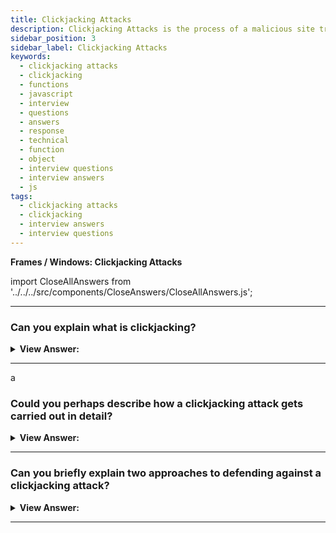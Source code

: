 ```yaml
---
title: Clickjacking Attacks
description: Clickjacking Attacks is the process of a malicious site trying to trick a user into clicking on a link that is on another site.
sidebar_position: 3
sidebar_label: Clickjacking Attacks
keywords:
  - clickjacking attacks
  - clickjacking
  - functions
  - javascript
  - interview
  - questions
  - answers
  - response
  - technical
  - function
  - object
  - interview questions
  - interview answers
  - js
tags:
  - clickjacking attacks
  - clickjacking
  - interview answers
  - interview questions
---
```


<head>
  <title>Clickjacking Attacks | JavaScript Frontend Phone Interview</title>
</head>

**Frames / Windows: Clickjacking Attacks**

import CloseAllAnswers from '../../../src/components/CloseAnswers/CloseAllAnswers.js';

<CloseAllAnswers />

---

### Can you explain what is clickjacking?

<details>
  <summary><strong>View Answer:</strong></summary>
  <div>
  <div><strong>Interview Response:</strong> The “clickjacking” attack allows an evil page to click on a “victim site” on behalf of the visitor. Many sites were hacked this way, in the past, including Twitter, Facebook, Paypal, and other sites. They have all been fixed, of course.
    </div>
  </div>
</details>

---

a

### Could you perhaps describe how a clickjacking attack gets carried out in detail?

<details>
  <summary><strong>View Answer:</strong></summary>
  <div>
  <div><strong>Interview Response:</strong> The idea is quite simple. A visitor gets lured to an evil page. It does not matter how. The page has a harmless-looking link on it (like “get rich now” or “click here, very funny”). The malicious website places a transparent &#8249;iframe&#8250; with src from facebook.com above the link, so that the "Like" button is directly above it. Typically, this implementation gets accomplished using a z-index, and the visitor clicks the button instead of the link.
    </div><br />
  <div><strong className="codeExample">Code Example:</strong><br /><br />

  <div></div>

```html
<style>
  iframe {
    /* iframe from the victim site */
    width: 400px;
    height: 100px;
    position: absolute;
    top: 0;
    left: -20px;
    opacity: 0.5; /* in real opacity:0 */
    z-index: 1;
  }
</style>

<div>Click to get rich now:</div>

<!-- The url from the victim site -->
<iframe src="/clickjacking/facebook.html"></iframe>

<button>Click here!</button>

<div>...And you're cool (I'm a cool hacker actually)!</div>
```

  </div>
  </div>
</details>

---

### Can you briefly explain two approaches to defending against a clickjacking attack?

<details>
  <summary><strong>View Answer:</strong></summary>
  <div>
  <div><strong>Interview Response:</strong> The first or naive approach is a defensive measure employing a piece of JavaScript code that prevents the website from being opened in a frame (so-called "frame busting"). If the window discovers it is not at the top, it immediately rises to the top. This approach is not a solid defense because there are several methods to circumvent it. The second approach is using the sandbox attribute to block navigation. One of the things restricted by the sandbox attribute is navigation. A sandboxed iframe may not change top.location. So, we can add the iframe with sandbox="allow-scripts allow-forms". That would relax the restrictions, permitting scripts and forms. But we omit allow-top-navigation so that changing top.location is forbidden. The recommended approach uses X-Frame-Options: SAMEORIGIN on pages (or whole websites) that does not intentionally get viewed inside frames.
    </div><br />
  <div><strong className="codeExample">Code Example:</strong> Frame Busting (Novice Approach: not recommended)<br /><br />

  <div></div>

```js
if (top != window) {
  top.location = window.location;
}
```

  </div><br />
  <div><strong className="codeExample">Code Example:</strong> Sandbox Attribute (Testing Approach: should not be used in production)
<br /><br />

  <div></div>

```js
<iframe sandbox='allow-scripts allow-forms' src='facebook.html'></iframe>
```

  </div>
  </div>
</details>

---
